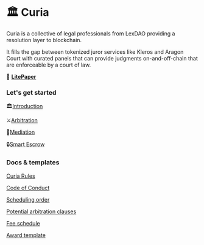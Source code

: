 # 🏛 Curia

Curia is a collective of legal professionals from LexDAO providing a resolution layer to blockchain.

It fills the gap between tokenized juror services like Kleros and Aragon Court with curated panels that can provide judgments on-and-off-chain that are enforceable by a court of law.

📜 [**LitePaper**](https://mirror.xyz/cattin.eth/WvxhuxLuZIObP2lXopL81_c9YD4j6-fQWVjgY3aKPHY)

### Let's get started

🏛[Introduction](introduction/enter-curia.md)

⚔[Arbitration](products/arbitration.md)

🤝[Mediation](products/mediation.md)

🔒[Smart Escrow](products/smart-escrow.md)

### Docs & templates
[Curia Rules](main-docs/rules.md)

[Code of Conduct](main-docs/code-of-conduct.md)

[Scheduling order](main-docs/scheduling-order.md)

[Potential arbitration clauses](main-docs/arbitration-clauses.md)

[Fee schedule](main-docs/fee-schedule.md)

[Award template](main-docs/award-template.md)





